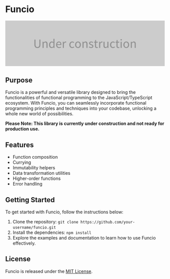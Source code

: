 # Funcio

![Building](.doc/assets/building-image.png)

## Purpose

Funcio is a powerful and versatile library designed to bring the functionalities of functional programming to the JavaScript/TypeScript ecosystem. With Funcio, you can seamlessly incorporate functional programming principles and techniques into your codebase, unlocking a whole new world of possibilities.

**Please Note: This library is currently under construction and not ready for production use.**

## Features

- Function composition
- Currying
- Immutability helpers
- Data transformation utilities
- Higher-order functions
- Error handling

## Getting Started

To get started with Funcio, follow the instructions below:

1. Clone the repository: `git clone https://github.com/your-username/funcio.git`
2. Install the dependencies: `npm install`
3. Explore the examples and documentation to learn how to use Funcio effectively.

## License

Funcio is released under the [MIT License](LICENSE.txt).
